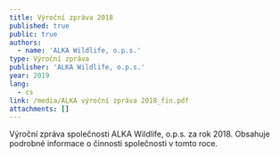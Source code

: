 ```yaml
---
title: Výroční zpráva 2018
published: true
public: true
authors:
  - name: 'ALKA Wildlife, o.p.s.'
type: Výroční zpráva
publisher: 'ALKA Wildlife, o.p.s.'
year: 2019
lang:
  - cs
link: /media/ALKA výroční zpráva 2018_fin.pdf
attachments: []
---
```

Výroční zpráva společnosti ALKA Wildlife, o.p.s. za rok 2018. Obsahuje podrobné informace o činnosti společnosti v tomto roce.
